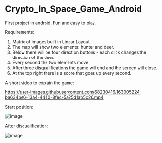 # Crypto_In_Space_Game_Android
First project in android. Fun and easy to play.

Requirements:
1) Matrix of images built in Linear Layout
2) The map will show two elements: hunter and deer.
3) Below there will be four direction buttons - each click changes the direction of the deer.
4) Every second the two elements move.
5) After three disqualifications the game will end and the screen will close.
6) At the top right there is a score that goes up every second.

A short video to explain the game: 

https://user-images.githubusercontent.com/68230416/163005224-ba634be6-13a4-4440-8fec-5a25d1ab5c26.mp4

Start position:

![image](https://user-images.githubusercontent.com/68230416/163546762-54d279a2-1913-483b-9437-bf93fbd81d18.png)

After disqualification:

![image](https://user-images.githubusercontent.com/68230416/163565294-1951e674-6ff2-46b9-99ad-eeae5c65a704.png)
